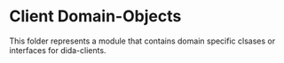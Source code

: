 ﻿# Client Domain-Objects

This folder represents a module that contains domain specific clsases or interfaces for dida-clients.